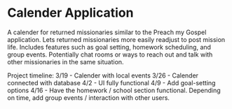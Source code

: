# Calender Application
A calender for returned missionaries similar to the Preach my Gospel application. Lets returned missionaries more easily readjust to post mission life. Includes features such as goal setting, homework scheduling, and group events. Potentially chat rooms or ways to reach out and talk with other missionaries in the same situation.

Project timeline:
3/19 - Calender with local events
3/26 - Calender connected with database
4/2 - UI fully functional
4/9 - Add goal-setting options
4/16 - Have the homework / school section functional.
Depending on time, add group events / interaction with other users.
